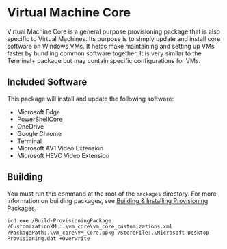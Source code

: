 # Virtual Machine Core

Virtual Machine Core is a general purpose provisioning package that is also specific to Virtual
Machines. Its purpose is to simply update and install core software on Windows VMs. It helps make
maintaining and setting up VMs faster by bundling common software together. It is very similar to
the Terminal+ package but may contain specific configurations for VMs.

## Included Software

This package will install and update the following software:

* Microsoft Edge
* PowerShellCore
* OneDrive
* Google Chrome
* Terminal
* Microsoft AV1 Video Extension
* Microsoft HEVC Video Extension

## Building

You must run this command at the root of the `packages` directory.
For more information on building packages, see [Building & Installing Provisioning Packages](../../README.md#building--installing-provisioning-packages).

```
icd.exe /Build-ProvisioningPackage /CustomizationXML:.\vm_core\vm_core_customizations.xml /PackagePath:.\vm_core\VM_Core.ppkg /StoreFile:.\Microsoft-Desktop-Provisioning.dat +Overwrite
```